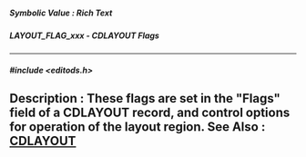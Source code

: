 ##### Symbolic Value : Rich Text
##### LAYOUT_FLAG_xxx - CDLAYOUT Flags
---
##### #include <editods.h>
**Description :**
These flags are set in the "Flags" field of a CDLAYOUT record, and control 
options for operation of the layout region.
**See Also :**
[CDLAYOUT](D:/md_files/CDLAYOUT.md)
---
